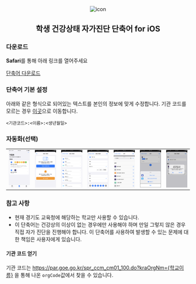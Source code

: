 <p align="center">
  <img width="75" src="https://user-images.githubusercontent.com/10433434/92507753-69804a00-f242-11ea-942f-ee02d7576833.png" alt="icon" align="center">

  <h2 align="center">학생 건강상태 자가진단 단축어 for iOS</h2>
</p>

### 다운로드

**Safari**를 통해 아래 링크를 열어주세요

<a href="https://www.icloud.com/shortcuts/50feeaa9285a4467866d11dc8bf4d4f6">단축어 다운로드</a>

### 단축어 기본 설정

아래와 같은 형식으로 되어있는 텍스트를 본인의 정보에 맞게 수정합니다.
기관 코드를 모르는 경우 [이곳](#기관-코드-얻기)으로 이동합니다.

```
<기관코드>:<이름>:<생년월일>
```

### 자동화(선택)

|                   |                   |                   |                   |                   |                   |                   |
| :---------------: | :---------------: | :---------------: | :---------------: | :---------------: | :---------------: | :---------------: |
| ![](images/1.png) | ![](images/2.png) | ![](images/3.png) | ![](images/4.png) | ![](images/5.png) | ![](images/6.png) | ![](images/7.png) |

### 참고 사항

- 현재 경기도 교육청에 해당하는 학교만 사용할 수 있습니다.
- 이 단축어는 건강상의 이상이 없는 경우에만 사용해야 하며 만일 그렇지 않은 경우 직접 자가 진단을 진행해야 합니다. 이 단축어를 사용하여 발생할 수 있는 문제에 대한 책임은 사용자에게 있습니다.

#### 기관 코드 얻기

기관 코드는 https://par.goe.go.kr/spr_ccm_cm01_100.do?kraOrgNm={학교이름} 을 통해 나온 `orgCode`값에서 찾을 수 있습니다.
